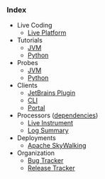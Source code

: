 ### Index
- Live Coding
  - [Live Platform](https://github.com/sourceplusplus/live-platform)
- Tutorials
  - [JVM](https://github.com/sourceplusplus/tutorial-jvm)
  - [Python](https://github.com/sourceplusplus/tutorial-python)
- Probes
  - [JVM](https://github.com/sourceplusplus/probe-jvm)
  - [Python](https://github.com/sourceplusplus/probe-python)
- Clients
  - [JetBrains Plugin](https://github.com/sourceplusplus/interface-jetbrains)
  - [CLI](https://github.com/sourceplusplus/interface-cli)
  - [Portal](https://github.com/sourceplusplus/interface-portal)
- Processors ([dependencies](https://github.com/sourceplusplus/processor-dependencies))
  - [Live Instrument](https://github.com/sourceplusplus/processor-instrument)
  - [Log Summary](https://github.com/sourceplusplus/processor-log-summary)
- Deployments
  - [Apache SkyWalking](https://github.com/sourceplusplus/deploy-skywalking)
- Organization
  - [Bug Tracker](https://github.com/orgs/sourceplusplus/projects/1)
  - [Release Tracker](https://github.com/orgs/sourceplusplus/projects/2)
